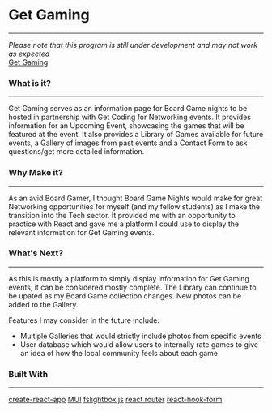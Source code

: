 # Get Gaming
---

*Please note that this program is still under development and may not work as expected*<br>
[Get Gaming](https://apreynolds1989.github.io/get-gaming/)

### What is it?
---
Get Gaming serves as an information page for Board Game nights to be hosted in partnership with Get Coding for Networking events. It provides information for an Upcoming Event, showcasing the games that will be featured at the event. It also provides a Library of Games available for future events, a Gallery of images from past events and a Contact Form to ask questions/get more detailed information.

### Why Make it?
---
As an avid Board Gamer, I thought Board Game Nights would make for great Networking opportunities for myself (and my fellow students) as I make the transition into the Tech sector. It provided me with an opportunity to practice with React and gave me a platform I could use to display the relevant information for Get Gaming events.

### What's Next?
---
As this is mostly a platform to simply display information for Get Gaming events, it can be considered mostly complete. The Library can continue to be upated as my Board Game collection changes. New photos can be added to the Gallery.

Features I may consider in the future include:
- Multiple Galleries that would strictly include photos from specific events
- User database which would allow users to internally rate games to give an idea of how the local community feels about each game

### Built With
---
[create-react-app](https://create-react-app.dev/)
[MUI](https://mui.com/)
[fslightbox.js](https://fslightbox.com/)
[react router](https://v5.reactrouter.com/web/guides/quick-start)
[react-hook-form](https://react-hook-form.com/)
